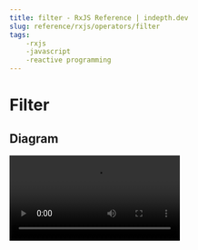 ```yaml
---
title: filter - RxJS Reference | indepth.dev
slug: reference/rxjs/operators/filter
tags:
    -rxjs 
    -javascript 
    -reactive programming
---
```


# Filter

## Diagram

<video>
    <source src="https://images.indepth.dev/references/rxjs/filter.mp4" type="video/mp4">
</video>
